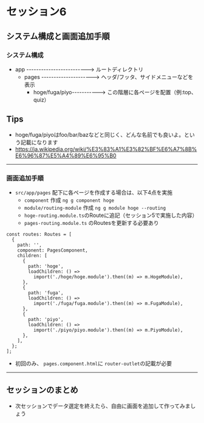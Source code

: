 # セッション6
## システム構成と画面追加手順
### システム構成
- app -------------------------> ルートディレクトリ
    - pages ---------------------> ヘッダ/フッタ、サイドメニューなどを表示
        - hoge/fuga/piyo-----------> この階層に各ページを配置（例:top、quiz）

## Tips
- hoge/fuga/piyoはfoo/bar/bazなどと同じく、どんな名前でも良いよ。という記載になります
- https://ja.wikipedia.org/wiki/%E3%83%A1%E3%82%BF%E6%A7%8B%E6%96%87%E5%A4%89%E6%95%B0

----

### 画面追加手順
-  `src/app/pages` 配下に各ページを作成する場合は、以下4点を実施
    +   `component` 作成 `ng g component hoge`
    +   `module/routing-module` 作成 `ng g module hoge --routing`
    +   `hoge-routing.module.ts`のRouteに追記（セッション5で実施した内容）
    +  `pages-routing.module.ts` のRoutesを更新する必要あり

```
const routes: Routes = [
  {
    path: '',
    component: PagesComponent,
    children: [
      {
        path: 'hoge',
        loadChildren: () =>
          import('./hoge/hoge.module').then((m) => m.HogeModule),
      },
      {
        path: 'fuga',
        loadChildren: () =>
          import('./fuga/fuga.module').then((m) => m.FugaModule),
      },
      {
        path: 'piyo',
        loadChildren: () =>
          import('./piyo/piyo.module').then((m) => m.PiyoModule),
      },
    ],
  };
];
```

- 初回のみ、 `pages.component.html`に `router-outlet`の記載が必要


----

## セッションのまとめ
- 次セッションでデータ選定を終えたら、自由に画面を追加して作ってみましょう
